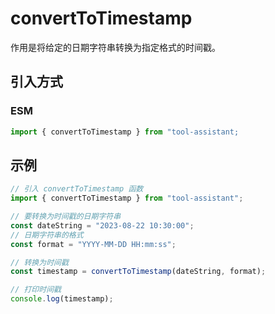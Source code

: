 # convertToTimestamp

作用是将给定的日期字符串转换为指定格式的时间戳。

## 引入方式

<!-- ### CJS

```javascript
const { convertToTimestamp } = require("tool-assistant");
``` -->

### ESM

```javascript
import { convertToTimestamp } from "tool-assistant;
```

## 示例

```javascript
// 引入 convertToTimestamp 函数
import { convertToTimestamp } from "tool-assistant";

// 要转换为时间戳的日期字符串
const dateString = "2023-08-22 10:30:00";
// 日期字符串的格式
const format = "YYYY-MM-DD HH:mm:ss";

// 转换为时间戳
const timestamp = convertToTimestamp(dateString, format);

// 打印时间戳
console.log(timestamp);
```
